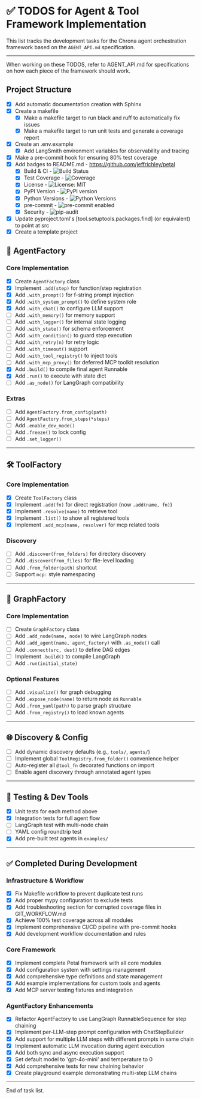 # ✅ TODOS for Agent & Tool Framework Implementation

This list tracks the development tasks for the Chrona agent orchestration framework based on the `AGENT_API.md` specification.

---

When working on these TODOS, refer to AGENT_API.md for specifications on how each piece of the framework should work.

## Project Structure
* [x] Add automatic documentation creation with Sphinx
* [x] Create a makefile
    - [x] Make a makefile target to run black and ruff to automatically fix issues
    - [x] Make a makefile target to run unit tests and generate a coverage report
* [x] Create an .env.example
    - [x] Add LangSmith environment variables for observability and tracing
* [x] Make a pre-commit hook for ensuring 80% test coverage
* [x] Add badges to README.md - https://github.com/jeffrichley/petal
    - [x] Build & CI - ![Build Status](https://github.com/jeffrichley/petal/actions/workflows/ci.yml/badge.svg)
    - [x] Test Coverage - ![Coverage](https://img.shields.io/codecov/c/gh/jeffrichley/petal)
    - [x] License - ![License: MIT](https://img.shields.io/badge/License-MIT-yellow.svg)
    - [x] PyPI Version - ![PyPI version](https://badge.fury.io/py/petal.svg)
    - [x] Python Versions - ![Python Versions](https://img.shields.io/pypi/pyversions/petal.svg)
    - [x] pre-commit - ![pre-commit enabled](https://img.shields.io/badge/pre--commit-enabled-brightgreen?logo=pre-commit)
    - [x] Security - ![pip-audit](https://img.shields.io/badge/pip--audit-passing-brightgreen)
* [x] Update pyproject.toml's [tool.setuptools.packages.find] (or equivalent) to point at src
* [x] Create a template project

## 🧠 AgentFactory

### Core Implementation

* [x] Create `AgentFactory` class
* [x] Implement `.add(step)` for function/step registration
* [x] Add `.with_prompt()` for f-string prompt injection
* [x] Add `.with_system_prompt()` to define system role
* [x] Add `.with_chat()` to configure LLM support
* [ ] Add `.with_memory()` for memory support
* [ ] Add `.with_logger()` for internal state logging
* [ ] Add `.with_state()` for schema enforcement
* [ ] Add `.with_condition()` to guard step execution
* [ ] Add `.with_retry(n)` for retry logic
* [ ] Add `.with_timeout()` support
* [ ] Add `.with_tool_registry()` to inject tools
* [ ] Add `.with_mcp_proxy()` for deferred MCP toolkit resolution
* [x] Add `.build()` to compile final agent Runnable
* [x] Add `.run()` to execute with state dict
* [ ] Add `.as_node()` for LangGraph compatibility

### Extras

* [ ] Add `AgentFactory.from_config(path)`
* [ ] Add `AgentFactory.from_steps(*steps)`
* [ ] Add `.enable_dev_mode()`
* [ ] Add `.freeze()` to lock config
* [ ] Add `.set_logger()`

---

## 🛠 ToolFactory

### Core Implementation

* [x] Create `ToolFactory` class
* [x] Implement `.add(fn)` for direct registration (now `.add(name, fn)`)
* [x] Implement `.resolve(name)` to retrieve tool
* [x] Implement `.list()` to show all registered tools
* [x] Implement `.add_mcp(name, resolver)` for mcp related tools

### Discovery

* [ ] Add `.discover(from_folders)` for directory discovery
* [ ] Add `.discover(from_files)` for file-level loading
* [ ] Add `.from_folder(path)` shortcut
* [ ] Support `mcp:` style namespacing

---

## 🔁 GraphFactory

### Core Implementation

* [ ] Create `GraphFactory` class
* [ ] Add `.add_node(name, node)` to wire LangGraph nodes
* [ ] Add `.add_agent(name, agent_factory)` with `.as_node()` call
* [ ] Add `.connect(src, dest)` to define DAG edges
* [ ] Implement `.build()` to compile LangGraph
* [ ] Add `.run(initial_state)`

### Optional Features

* [ ] Add `.visualize()` for graph debugging
* [ ] Add `.expose_node(name)` to return node as `Runnable`
* [ ] Add `.from_yaml(path)` to parse graph structure
* [ ] Add `.from_registry()` to load known agents

---

## 🌐 Discovery & Config

* [ ] Add dynamic discovery defaults (e.g., `tools/`, `agents/`)
* [ ] Implement global `ToolRegistry.from_folder()` convenience helper
* [ ] Auto-register all `@tool_fn` decorated functions on import
* [ ] Enable agent discovery through annotated agent types

---

## 🧪 Testing & Dev Tools

* [x] Unit tests for each method above
* [x] Integration tests for full agent flow
* [ ] LangGraph test with multi-node chain
* [ ] YAML config roundtrip test
* [x] Add pre-built test agents in `examples/`

---

## ✅ Completed During Development

### Infrastructure & Workflow
* [x] Fix Makefile workflow to prevent duplicate test runs
* [x] Add proper mypy configuration to exclude tests
* [x] Add troubleshooting section for corrupted coverage files in GIT_WORKFLOW.md
* [x] Achieve 100% test coverage across all modules
* [x] Implement comprehensive CI/CD pipeline with pre-commit hooks
* [x] Add development workflow documentation and rules

### Core Framework
* [x] Implement complete Petal framework with all core modules
* [x] Add configuration system with settings management
* [x] Add comprehensive type definitions and state management
* [x] Add example implementations for custom tools and agents
* [x] Add MCP server testing fixtures and integration

### AgentFactory Enhancements
* [x] Refactor AgentFactory to use LangGraph RunnableSequence for step chaining
* [x] Implement per-LLM-step prompt configuration with ChatStepBuilder
* [x] Add support for multiple LLM steps with different prompts in same chain
* [x] Implement automatic LLM invocation during agent execution
* [x] Add both sync and async execution support
* [x] Set default model to 'gpt-4o-mini' and temperature to 0
* [x] Add comprehensive tests for new chaining behavior
* [x] Create playground example demonstrating multi-step LLM chains

---

End of task list.
